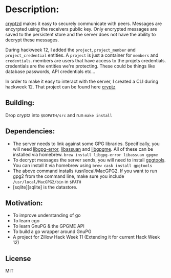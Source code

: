 Description:
============

[cryptzd][cryptzd] makes it easy to securely communicate with peers. Messages are encyrpted using the receivers public key. Only encrypted messages are saved to the persistent store and the server does not have the  ability to decrypt these messages.

During hackweek 12, I added the `project`, `project_member` and `project_credential` entities. A `project` is just a container for `members` and `credentials`. members are users that have access to the projets credentials. credentials are the entities we're protecting. These could be things like database passwords, API credentials etc...

In order to make it easy to interact with the server, I created a CLI during hackweek 12. That project can be found here [cryptz][cryptz]

[cryptzd]: https://github.com/rajivnavada/cryptzd
[cryptz]: https://github.com/rajivnavada/cryptz

Building:
---------

Drop cryptz into `$GOPATH/src` and run `make install`

Dependencies:
-------------

* The server needs to link against some GPG libraries. Specifically, you will need [libgpg-error][gpg-error], [libassuan][assuan] and [libgpgme][gpgme]. All of these can be installed via homebrew. `brew install libgpg-error libassuan gpgme`
* To decrypt messages the server sends, you will need to install [gpgtools][gpgtools]. You can install it via homebrew using `brew cask install gpgtools`
* The above command installs /usr/local/MacGPG2. If you want to run gpg2 from the command line, make sure you include `/usr/local/MacGPG2/bin` in `$PATH`
* [sqlite][sqlite] is the datastore.

[gpg-error]: https://www.gnupg.org/related_software/libgpg-error/index.html "GnuPG libgpg-error"
[assuan]: https://www.gnupg.org/related_software/libassuan/index.html "GnuPG libassuan"
[gpgme]: https://www.gnupg.org/related_software/gpgme/index.html "GnuPG gpgme"
[gpgtools]: https://gpgtools.org "GnuPG gpgtools"
[sqlite3]: https://www.sqlite.org/ "SQLite"

Motivation:
-----------

* To improve understanding of go
* To learn cgo
* To learn GnuPG & the GPGME API
* To build a go wrapper around GnuPG
* A project for Zillow Hack Week 11 (Extending it for current Hack Week 12)

License
-------

MIT

